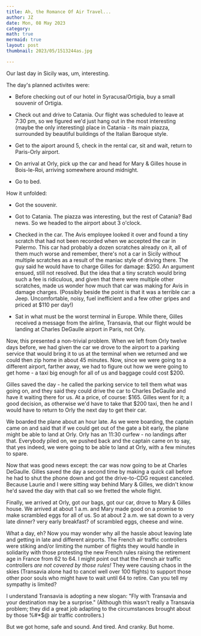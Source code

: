 ```yaml
---
title: Ah, the Romance Of Air Travel...
author: JZ
date: Mon, 08 May 2023
category: 
math: true
mermaid: true
layout: post
thumbnail: 2023/05/1513244as.jpg

---
```

Our last day in Sicily was, um, interesting.

The day's planned activites were:  
- Before checking out of our hotel in Syracusa/Ortigia, buy a small souvenir of Ortigia.  

- Check out and drive to Catania. Our flight was scheduled to leave at 7:30 pm, so we figured we'd just hang out in the most interesting (maybe the only interesting) place in Catania - its main piazza, surrounded by beautiful buildings of the Italian Baroque style.

- Get to the aiport around 5, check in the rental car, sit and wait, return to Paris-Orly airport.

- On arrival at Orly, pick up the car and head for Mary & Gilles house in Bois-le-Roi, arriving somewhere around midnight.
     
- Go to bed.

How it unfolded:
- Got the souvenir.  

- Got to Catania. The piazza was interesting, but the rest of Catania? Bad news. So we headed to the airport about 3 o'clock. 

- Checked in the car. The Avis employee looked it over and found a tiny scratch that had not been recorded when we accepted the car in Palermo. This car had probably a dozen scratches already on it, all of them much worse and remember, there's not a car in Sicily without multiple scratches as a result of the maniac style of driving there. The guy said he would have to charge Gilles for damage: $250. An argument ensued, still not resolved. But the idea that a tiny scratch would bring such a fee is ridiculous, and given that there were multiple other scratches, made us wonder how much that car was making for Avis in damage charges.  (Possibly beside the point is that it was a terrible car: a Jeep. Uncomfortable, noisy, fuel inefficient and a few other gripes and priced at $110 per day!)

- Sat in what must be the worst terminal in Europe. While there, Gilles received a message from the airline, Transavia, that our flight would be landing at Charles DeGaulle airport in Paris, not Orly.  

Now, this presented a non-trivial problem. When we left from Orly twelve days before, we had given the car we drove to the airport to a parking service that would bring it to us at the terminal when we returned and we could then zip home in about 45 minutes. Now, since we were going to a different airport, farther away, we had to figure out how we were going to get home - a taxi big enough for all of us and baggage could cost $200.  

Gilles saved the day - he called the parking service to tell them what was going on, and they said they could drive the car to Charles DeGaulle and have it waiting there for us. At a price, of course: $165. Gilles went for it; a good decision, as otherwise we'd have to take that $200 taxi, then he and I would have to return to Orly the next day to get their car.  

We boarded the plane about an hour late. As we were boarding, the captain came on and said that if we could get out of the gate a bit early, the plane might be able to land at Orly. Orly has an 11:30 curfew - no landings after that. Everybody piled on, we pushed back and the captain came on to say, that yes indeed, we were going to be able to land at Orly, with a few minutes to spare. 

Now that was good news except: the car was now going to be at Charles DeGaulle. Gilles saved the day a second time by making a quick call before he had to shut the phone down and got the drive-to-CDG request canceled. Because Laurie and I were sitting way behind Mary & Gilles, we didn't know he'd saved the day with that call so we fretted the whole flight.

Finally, we arrived at Orly, got our bags, got our car, drove to Mary & Gilles house. We arrived at about 1 a.m. and Mary made good on a promise to make scrambled eggs for all of us. So at about 2 a.m. we sat down to a very late dinner? very early breakfast? of scrambled eggs, cheese and wine. 

What a day, eh? Now you may wonder why all the hassle about leaving late and getting in late and different airports. The French air traffic controllers were stiking and/or limiting the number of flights they would handle in solidarity with those protesting the new French rules raising the retirement age in France from 62 to 64. I might point out that the French air traffic controllers <em>are not covered by those rules!</em> They were causing chaos in the skies (Transavia alone had to cancel well over 100 flights) to support those other poor souls who might have to wait until 64 to retire. Can you tell my sympathy is limited?  

I understand Transavia is adopting a new slogan: "Fly with Transavia and your destination may be a surprise." (Although this wasn't really a Transavia problem; they did a great job adapting to the circumstances brought about by those %#*$@ air traffic controllers.)

But we got home, safe and sound. And tired. And cranky. But home.



